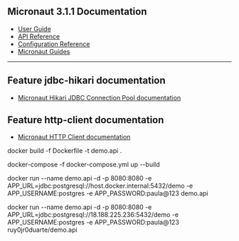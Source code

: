 ## Micronaut 3.1.1 Documentation

- [User Guide](https://docs.micronaut.io/3.1.1/guide/index.html)
- [API Reference](https://docs.micronaut.io/3.1.1/api/index.html)
- [Configuration Reference](https://docs.micronaut.io/3.1.1/guide/configurationreference.html)
- [Micronaut Guides](https://guides.micronaut.io/index.html)
---
## Feature jdbc-hikari documentation

- [Micronaut Hikari JDBC Connection Pool documentation](https://micronaut-projects.github.io/micronaut-sql/latest/guide/index.html#jdbc)
## Feature http-client documentation

- [Micronaut HTTP Client documentation](https://docs.micronaut.io/latest/guide/index.html#httpClient)

docker build -f Dockerfile -t demo.api .

docker-compose -f docker-compose.yml up --build

docker run --name demo.api -d -p 8080:8080 -e APP_URL=jdbc:postgresql://host.docker.internal:5432/demo -e APP_USERNAME:postgres -e APP_PASSWORD:paula@123 demo.api

docker run --name demo.api -d -p 8080:8080 -e APP_URL=jdbc:postgresql://18.188.225.236:5432/demo -e APP_USERNAME:postgres -e APP_PASSWORD:paula@123 ruy0jr0duarte/demo.api